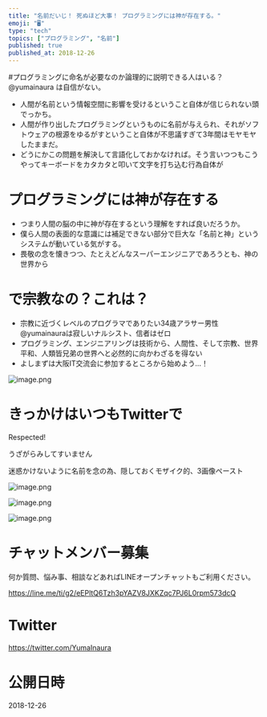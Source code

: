 ```yaml
---
title: "名前だいじ！ 死ぬほど大事！ プログラミングには神が存在する。"
emoji: "🖥"
type: "tech"
topics: ["プログラミング", "名前"]
published: true
published_at: 2018-12-26
---
```


#プログラミングに命名が必要なのか論理的に説明できる人はいる？@yumainaura は自信がない。

- 人間が名前という情報空間に影響を受けるということ自体が信じられない頭でっかち。
- 人間が作り出したプログラミングというものに名前が与えられ、それがソフトウェアの根源をゆるがすということ自体が不思議すぎて3年間はモヤモヤしたままだ。
- どうにかこの問題を解決して言語化しておかなければ。そう言いつつもこうやってキーボードをカタカタと叩いて文字を打ち込む行為自体が

# プログラミングには神が存在する

- つまり人間の脳の中に神が存在するという理解をすれば良いだろうか。
- 僕ら人間の表面的な意識には補足できない部分で巨大な「名前と神」というシステムが動いている気がする。
- 畏敬の念を懐きつつ、たとえどんなスーパーエンジニアであろうとも、神の世界から

# で宗教なの？これは？

- 宗教に近づくレベルのプログラマでありたい34歳アラサー男性@yumainauraは寂しいナルシスト、信者はゼロ
- プログラミング、エンジニアリングは技術から、人間性、そして宗教、世界平和、人類皆兄弟の世界へと必然的に向かわざるを得ない
- よしまずは大阪IT交流会に参加するところから始めよう…！


![image.png](https://qiita-image-store.s3.amazonaws.com/0/89618/e1b7017c-43ba-d5b0-97fe-7bf95c13c4cb.png)


# きっかけはいつもTwitterで

Respected!

うざがらみしてすいません

迷惑かけないように名前を念の為、隠しておくモザイク的、3画像ペースト

![image.png](https://qiita-image-store.s3.amazonaws.com/0/89618/5c3bebf0-f796-c2ed-e444-3f59ada20aec.png)

![image.png](https://qiita-image-store.s3.amazonaws.com/0/89618/65d0c909-5ea0-a32f-99f0-f6077acc0bdd.png)

![image.png](https://qiita-image-store.s3.amazonaws.com/0/89618/434d2dfb-7a59-a62d-67b1-4eb66b3c25f7.png)








<!-- Update From Qiita API -->

# チャットメンバー募集


何か質問、悩み事、相談などあればLINEオープンチャットもご利用ください。

https://line.me/ti/g2/eEPltQ6Tzh3pYAZV8JXKZqc7PJ6L0rpm573dcQ





# Twitter


https://twitter.com/YumaInaura


<!-- Update From Qiita API -->



# 公開日時

2018-12-26
